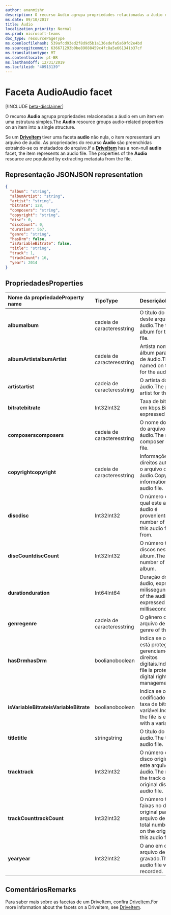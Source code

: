 ```yaml
---
author: ananmishr
description: O recurso Audio agrupa propriedades relacionadas a áudio em um item em uma estrutura simples.
ms.date: 09/10/2017
title: Áudio
localization_priority: Normal
ms.prod: microsoft-teams
doc_type: resourcePageType
ms.openlocfilehash: 539afcd93ed2f8d9d5b1a136edefa5a69fd2e4bd
ms.sourcegitcommit: 636671293b0be89088459c4fc8a5e661341b37cf
ms.translationtype: MT
ms.contentlocale: pt-BR
ms.lasthandoff: 12/31/2019
ms.locfileid: "40913139"
---
```

# <a name="audio-facet"></a><span data-ttu-id="b1545-103">Faceta Audio</span><span class="sxs-lookup"><span data-stu-id="b1545-103">Audio facet</span></span>

[!INCLUDE [beta-disclaimer](../../includes/beta-disclaimer.md)]

<span data-ttu-id="b1545-104">O recurso **Audio** agrupa propriedades relacionadas a áudio em um item em uma estrutura simples.</span><span class="sxs-lookup"><span data-stu-id="b1545-104">The **Audio** resource groups audio-related properties on an item into a single structure.</span></span>

<span data-ttu-id="b1545-p101">Se um [**DriveItem**](driveitem.md) tiver uma faceta **audio** não nula, o item representará um arquivo de áudio. As propriedades do recurso **Áudio** são preenchidas extraindo-se os metadados do arquivo.</span><span class="sxs-lookup"><span data-stu-id="b1545-p101">If a [**DriveItem**](driveitem.md) has a non-null **audio** facet, the item represents an audio file. The properties of the **Audio** resource are populated by extracting metadata from the file.</span></span> 

## <a name="json-representation"></a><span data-ttu-id="b1545-107">Representação JSON</span><span class="sxs-lookup"><span data-stu-id="b1545-107">JSON representation</span></span>

<!-- { "blockType": "resource", "@odata.type": "microsoft.graph.audio" } -->
```json
{
  "album": "string",
  "albumArtist": "string",
  "artist": "string",
  "bitrate": 128,
  "composers": "string",
  "copyright": "string",
  "disc": 0,
  "discCount": 0,
  "duration": 567,
  "genre": "string",
  "hasDrm": false,
  "isVariableBitrate": false,
  "title": "string",
  "track": 1,
  "trackCount": 16,
  "year": 2014
}
```

## <a name="properties"></a><span data-ttu-id="b1545-108">Propriedades</span><span class="sxs-lookup"><span data-stu-id="b1545-108">Properties</span></span>

| <span data-ttu-id="b1545-109">Nome da propriedade</span><span class="sxs-lookup"><span data-stu-id="b1545-109">Property name</span></span>         | <span data-ttu-id="b1545-110">Tipo</span><span class="sxs-lookup"><span data-stu-id="b1545-110">Type</span></span>    | <span data-ttu-id="b1545-111">Descrição</span><span class="sxs-lookup"><span data-stu-id="b1545-111">Description</span></span>                                                          |
|:----------------------|:--------|:---------------------------------------------------------------------|
| <span data-ttu-id="b1545-112">**album**</span><span class="sxs-lookup"><span data-stu-id="b1545-112">**album**</span></span>             | <span data-ttu-id="b1545-113">cadeia de caracteres</span><span class="sxs-lookup"><span data-stu-id="b1545-113">string</span></span>  | <span data-ttu-id="b1545-114">O título do álbum deste arquivo de áudio.</span><span class="sxs-lookup"><span data-stu-id="b1545-114">The title of the album for this audio file.</span></span>                          |
| <span data-ttu-id="b1545-115">**albumArtist**</span><span class="sxs-lookup"><span data-stu-id="b1545-115">**albumArtist**</span></span>       | <span data-ttu-id="b1545-116">cadeia de caracteres</span><span class="sxs-lookup"><span data-stu-id="b1545-116">string</span></span>  | <span data-ttu-id="b1545-117">Artista nomeado no álbum para o arquivo de áudio.</span><span class="sxs-lookup"><span data-stu-id="b1545-117">The artist named on the album for the audio file.</span></span>                    |
| <span data-ttu-id="b1545-118">**artist**</span><span class="sxs-lookup"><span data-stu-id="b1545-118">**artist**</span></span>            | <span data-ttu-id="b1545-119">cadeia de caracteres</span><span class="sxs-lookup"><span data-stu-id="b1545-119">string</span></span>  | <span data-ttu-id="b1545-120">O artista do arquivo de áudio.</span><span class="sxs-lookup"><span data-stu-id="b1545-120">The performing artist for the audio file.</span></span>                            |
| <span data-ttu-id="b1545-121">**bitrate**</span><span class="sxs-lookup"><span data-stu-id="b1545-121">**bitrate**</span></span>           | <span data-ttu-id="b1545-122">Int32</span><span class="sxs-lookup"><span data-stu-id="b1545-122">Int32</span></span>   | <span data-ttu-id="b1545-123">Taxa de bits expressa em kbps.</span><span class="sxs-lookup"><span data-stu-id="b1545-123">Bitrate expressed in kbps.</span></span>                                           |
| <span data-ttu-id="b1545-124">**composers**</span><span class="sxs-lookup"><span data-stu-id="b1545-124">**composers**</span></span>         | <span data-ttu-id="b1545-125">cadeia de caracteres</span><span class="sxs-lookup"><span data-stu-id="b1545-125">string</span></span>  | <span data-ttu-id="b1545-126">O nome do compositor do arquivo de áudio.</span><span class="sxs-lookup"><span data-stu-id="b1545-126">The name of the composer of the audio file.</span></span>                          |
| <span data-ttu-id="b1545-127">**copyright**</span><span class="sxs-lookup"><span data-stu-id="b1545-127">**copyright**</span></span>         | <span data-ttu-id="b1545-128">cadeia de caracteres</span><span class="sxs-lookup"><span data-stu-id="b1545-128">string</span></span>  | <span data-ttu-id="b1545-129">Informações de direitos autorais para o arquivo de áudio.</span><span class="sxs-lookup"><span data-stu-id="b1545-129">Copyright information for the audio file.</span></span>                            |
| <span data-ttu-id="b1545-130">**disc**</span><span class="sxs-lookup"><span data-stu-id="b1545-130">**disc**</span></span>              | <span data-ttu-id="b1545-131">Int32</span><span class="sxs-lookup"><span data-stu-id="b1545-131">Int32</span></span>   | <span data-ttu-id="b1545-132">O número do disco do qual este arquivo de áudio é proveniente.</span><span class="sxs-lookup"><span data-stu-id="b1545-132">The number of the disc this audio file came from.</span></span>                    |
| <span data-ttu-id="b1545-133">**discCount**</span><span class="sxs-lookup"><span data-stu-id="b1545-133">**discCount**</span></span>         | <span data-ttu-id="b1545-134">Int32</span><span class="sxs-lookup"><span data-stu-id="b1545-134">Int32</span></span>   | <span data-ttu-id="b1545-135">O número total de discos neste álbum.</span><span class="sxs-lookup"><span data-stu-id="b1545-135">The total number of discs in this album.</span></span>                             |
| <span data-ttu-id="b1545-136">**duration**</span><span class="sxs-lookup"><span data-stu-id="b1545-136">**duration**</span></span>          | <span data-ttu-id="b1545-137">Int64</span><span class="sxs-lookup"><span data-stu-id="b1545-137">Int64</span></span>   | <span data-ttu-id="b1545-138">Duração do arquivo de áudio, expressa em milissegundos</span><span class="sxs-lookup"><span data-stu-id="b1545-138">Duration of the audio file, expressed in milliseconds</span></span>                |
| <span data-ttu-id="b1545-139">**genre**</span><span class="sxs-lookup"><span data-stu-id="b1545-139">**genre**</span></span>             | <span data-ttu-id="b1545-140">cadeia de caracteres</span><span class="sxs-lookup"><span data-stu-id="b1545-140">string</span></span>  | <span data-ttu-id="b1545-141">O gênero deste arquivo de áudio.</span><span class="sxs-lookup"><span data-stu-id="b1545-141">The genre of this audio file.</span></span>                                        |
| <span data-ttu-id="b1545-142">**hasDrm**</span><span class="sxs-lookup"><span data-stu-id="b1545-142">**hasDrm**</span></span>            | <span data-ttu-id="b1545-143">booliano</span><span class="sxs-lookup"><span data-stu-id="b1545-143">boolean</span></span> | <span data-ttu-id="b1545-144">Indica se o arquivo está protegido com o gerenciamento de direitos digitais.</span><span class="sxs-lookup"><span data-stu-id="b1545-144">Indicates if the file is protected with digital rights management.</span></span>   |
| <span data-ttu-id="b1545-145">**isVariableBitrate**</span><span class="sxs-lookup"><span data-stu-id="b1545-145">**isVariableBitrate**</span></span> | <span data-ttu-id="b1545-146">booliano</span><span class="sxs-lookup"><span data-stu-id="b1545-146">boolean</span></span> | <span data-ttu-id="b1545-147">Indica se o arquivo é codificado com uma taxa de bits variável.</span><span class="sxs-lookup"><span data-stu-id="b1545-147">Indicates if the file is encoded with a variable bitrate.</span></span>            |
| <span data-ttu-id="b1545-148">**title**</span><span class="sxs-lookup"><span data-stu-id="b1545-148">**title**</span></span>             | <span data-ttu-id="b1545-149">string</span><span class="sxs-lookup"><span data-stu-id="b1545-149">string</span></span>  | <span data-ttu-id="b1545-150">O título do arquivo de áudio.</span><span class="sxs-lookup"><span data-stu-id="b1545-150">The title of the audio file.</span></span>                                         |
| <span data-ttu-id="b1545-151">**track**</span><span class="sxs-lookup"><span data-stu-id="b1545-151">**track**</span></span>             | <span data-ttu-id="b1545-152">Int32</span><span class="sxs-lookup"><span data-stu-id="b1545-152">Int32</span></span>   | <span data-ttu-id="b1545-153">O número da faixa no disco original para este arquivo de áudio.</span><span class="sxs-lookup"><span data-stu-id="b1545-153">The number of the track on the original disc for this audio file.</span></span>    |
| <span data-ttu-id="b1545-154">**trackCount**</span><span class="sxs-lookup"><span data-stu-id="b1545-154">**trackCount**</span></span>        | <span data-ttu-id="b1545-155">Int32</span><span class="sxs-lookup"><span data-stu-id="b1545-155">Int32</span></span>   | <span data-ttu-id="b1545-156">O número total de faixas no disco original para este arquivo de áudio.</span><span class="sxs-lookup"><span data-stu-id="b1545-156">The total number of tracks on the original disc for this audio file.</span></span> |
| <span data-ttu-id="b1545-157">**year**</span><span class="sxs-lookup"><span data-stu-id="b1545-157">**year**</span></span>              | <span data-ttu-id="b1545-158">Int32</span><span class="sxs-lookup"><span data-stu-id="b1545-158">Int32</span></span>   | <span data-ttu-id="b1545-159">O ano em que o arquivo de áudio foi gravado.</span><span class="sxs-lookup"><span data-stu-id="b1545-159">The year the audio file was recorded.</span></span>                                |

[item-resource]: ../resources/driveitem.md

## <a name="remarks"></a><span data-ttu-id="b1545-160">Comentários</span><span class="sxs-lookup"><span data-stu-id="b1545-160">Remarks</span></span>

<span data-ttu-id="b1545-161">Para saber mais sobre as facetas de um DriveItem, confira [DriveItem](driveitem.md).</span><span class="sxs-lookup"><span data-stu-id="b1545-161">For more information about the facets on a DriveItem, see [DriveItem](driveitem.md).</span></span>

<!--
{
  "type": "#page.annotation",
  "description": "The audio facet provides information about music or audio metadata.",
  "keywords": "music,audio,metadata,onedrive",
  "section": "documentation",
  "tocPath": "Facets/Audio",
  "suppressions": []
}
-->
